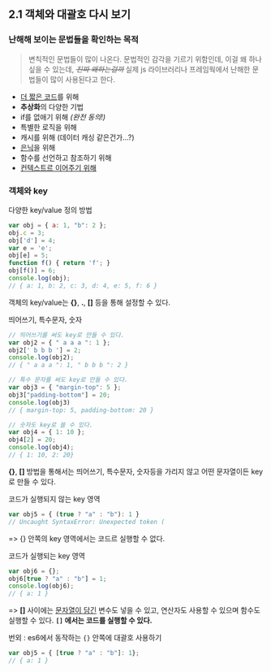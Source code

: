 ## 2.1 객체와 대괄호 다시 보기

### 난해해 보이는 문법들을 확인하는 목적

> 변칙적인 문법들이 많이 나온다. 문법적인 감각을 기르기 위함인데, 이걸 왜 하나 싶을 수 있는데, *~~진짜 왜하는걸까~~*  실제 js 라이브러리나 프레임웍에서 난해한 문법들이 많이 사용된다고 한다.

- <u>더 짧은 코드</u>를 위해
- **추상화**의 다양한 기법
- if를 없애기 위해 *(완전 동의!)*
- 특별한 로직을 위해
- 캐시를 위해 (데이터 캐싱 같은건가...?)
- <u>은닉</u>을 위해
- 함수를 선언하고 참조하기 위해
- <u>컨텍스트르 이어주기 위해</u>



### 객체와 key

다양한 key/value 정의 방법

```js
var obj = { a: 1, "b": 2 };
obj.c = 3;
obj['d'] = 4;
var e = 'e';
obj[e] = 5;
function f() { return 'f'; }
obj[f()] = 6;
console.log(obj);
// { a: 1, b: 2, c: 3, d: 4, e: 5, f: 6 }
```

객체의 key/value는 **{}**, **.**, **[]** 등을 통해 설정할 수 있다.



띄어쓰기, 특수문자, 숫자

```js
// 띄어쓰기를 써도 key로 만들 수 있다.
var obj2 = { " a a a ": 1 };
obj2[' b b b '] = 2;
console.log(obj2);
// { " a a a ": 1, " b b b ": 2 }

// 특수 문자를 써도 key로 만들 수 있다.
var obj3 = { "margin-top": 5 };
obj3["padding-bottom"] = 20;
console.log(obj3)
// { margin-top: 5, padding-bottom: 20 }

// 숫자도 key로 쓸 수 있다.
var obj4 = { 1: 10 };
obj4[2] = 20;
console.log(obj4);
// { 1: 10, 2: 20}
```

**{}**, **[]** 방법을 통해서는 띄어쓰기, 특수문자, 숫자등을 가리지 않고 어떤 문자열이든 key로 만들 수 있다.



코드가 실행되지 않는 key 영역

```js
var obj5 = { (true ? "a" : "b"): 1 }
// Uncaught SyntaxError: Unexpected token (
```

=> {} 안쪽의 key 영역에서는 코드르 실행할 수 없다.



코드가 실행되는 key 영역

```js
var obj6 = {};
obj6[true ? "a" : "b"] = 1;
console.log(obj6);
// { a: 1 }
```

=> **[]** 사이에는 <u>문자열이 담긴</u> 변수도 넣을 수 있고, 연산자도 사용할 수 있으며 함수도 실행할 수 있다.  **`[]` 에서는 코드를 실행할 수 있다.**



번외 : es6에서 동작하는 `{}` 안쪽에 대괄호 사용하기

```js
var obj5 = { [true ? "a" : "b"]: 1};
// { a: 1 }
```











